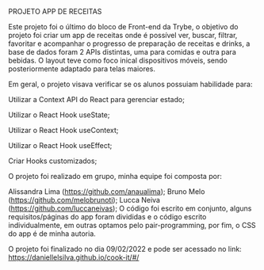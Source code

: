 PROJETO APP DE RECEITAS

Este projeto foi o último do bloco de Front-end da Trybe, o objetivo do projeto foi criar um app de receitas onde é possível ver, buscar, filtrar, favoritar e acompanhar o progresso de preparação de receitas e drinks, a base de dados foram 2 APIs distintas, uma para comidas e outra para bebidas. O layout teve como foco inical dispositivos móveis, sendo posteriormente adaptado para telas maiores.

Em geral, o projeto visava verificar se os alunos possuiam habilidade para:

Utilizar a Context API do React para gerenciar estado;

Utilizar o React Hook useState;

Utilizar o React Hook useContext;

Utilizar o React Hook useEffect;

Criar Hooks customizados;

O projeto foi realizado em grupo, minha equipe foi composta por:

Alissandra Lima (https://github.com/anaualima);
Bruno Melo (https://github.com/melobrunoti);
Lucca Neiva (https://github.com/luccaneivas);
O código foi escrito em conjunto, alguns requisitos/páginas do app foram divididas e o código escrito individualmente, em outras optamos pelo pair-programming, por fim, o CSS do app é de minha autoria.

O projeto foi finalizado no dia 09/02/2022 e pode ser acessado no link: https://daniellelsilva.github.io/cook-it/#/
